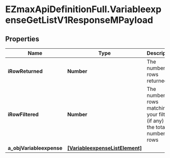 # EZmaxApiDefinitionFull.VariableexpenseGetListV1ResponseMPayload

## Properties

Name | Type | Description | Notes
------------ | ------------- | ------------- | -------------
**iRowReturned** | **Number** | The number of rows returned | 
**iRowFiltered** | **Number** | The number of rows matching your filters (if any) or the total number of rows | 
**a_objVariableexpense** | [**[VariableexpenseListElement]**](VariableexpenseListElement.md) |  | 


